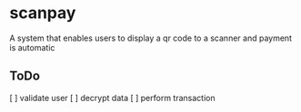 # scanpay
A system that enables users to display a qr code to a scanner and payment is automatic

## ToDo
[ ] validate user
[ ] decrypt data
[ ] perform transaction
